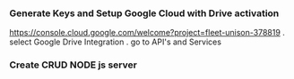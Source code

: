 ### Generate Keys and Setup Google Cloud with Drive activation
https://console.cloud.google.com/welcome?project=fleet-unison-378819
. select Google Drive Integration
. go to API's and Services


### Create CRUD NODE js server

